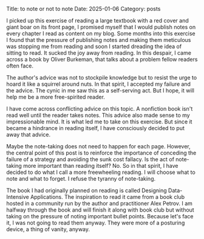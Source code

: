 Title: to note or not to note
Date: 2025-01-06
Category: posts

I picked up this exercise of reading a large textbook with a red cover and giant boar on its front page, I promised myself that I would publish notes on every chapter I read as content on my blog. Some months into this exercise I found that the pressure of publishing notes and making them meticulous was stopping me from reading and soon I started dreading the idea of sitting to read. It sucked the joy away from reading. In this despair, I came across a book by Oliver Burkeman, that talks about a problem fellow readers often face. 

The author's advice was not to stockpile knowledge but to resist the urge to hoard it like a squirrel around nuts. In that spirit, I accepted my failure and the advice. The cynic in me saw this as a self-serving act. But I hope, it will help me be a more free-spirited reader.

I have come across conflicting advice on this topic. A nonfiction book isn't read well until the reader takes notes. This advice also made sense to my impressionable mind. It is what led me to take on this exercise. But since it became a hindrance in reading itself, I have consciously decided to put away that advice.

Maybe the note-taking does not need to happen for each page. However, the central point of this post is to reinforce the importance of conceding the failure of a strategy and avoiding the sunk cost fallacy. Is the act of note-taking more important than reading itself? No. So in that spirit, I have decided to do what I call a more freewheeling reading. I will choose what to note and what to forget. I refuse the tyranny of note-taking.

The book I had originally planned on reading is called Designing Data-Intensive Applications. The inspiration to read it came from a book club hosted in a community run by the author and practitioner Alex Petrov. I am halfway through the book and will finish it along with book club but without taking on the pressure of noting important bullet points. Because let's face it, I was not going to read them anyway. They were more of a posturing device, a thing of vanity, anyway. 